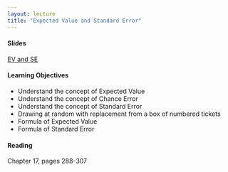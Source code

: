 ```yaml
---
layout: lecture
title: "Expected Value and Standard Error"
---
```


<h4>
	<span class="fa fa-picture-o fa-lg main-list-item-icon"></span>
	Slides
</h4>

<a href="https://docs.google.com/presentation/d/1QCSwf7zN80253dLYUAkZ3C4h01M6rLTFJ33h1tFD9To/pub?start=false&loop=false&delayms=3000" target="_blank">EV and SE</a>


<h4>
	<span class="fa fa-graduation-cap fa-lg main-list-item-icon"></span>
	Learning Objectives
</h4>

- Understand the concept of Expected Value
- Understand the concept of Chance Error
- Understand the concept of Standard Error
- Drawing at random with replacement from a box of numbered tickets
- Formula of Expected Value
- Formula of Standard Error


<h4>
	<span class="fa fa-book fa-lg main-list-item-icon"></span>
	Reading
</h4>

Chapter 17, pages 288-307

